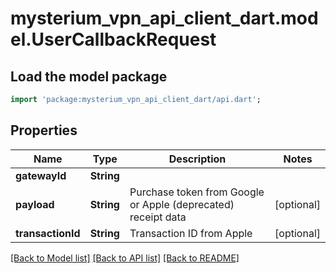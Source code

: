 # mysterium_vpn_api_client_dart.model.UserCallbackRequest

## Load the model package
```dart
import 'package:mysterium_vpn_api_client_dart/api.dart';
```

## Properties
Name | Type | Description | Notes
------------ | ------------- | ------------- | -------------
**gatewayId** | **String** |  | 
**payload** | **String** | Purchase token from Google or Apple (deprecated) receipt data | [optional] 
**transactionId** | **String** | Transaction ID from Apple | [optional] 

[[Back to Model list]](../README.md#documentation-for-models) [[Back to API list]](../README.md#documentation-for-api-endpoints) [[Back to README]](../README.md)



